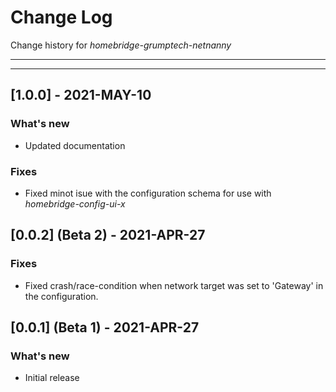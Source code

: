 # Change Log
Change history for _homebridge-grumptech-netnanny_

---
---
## [1.0.0] - 2021-MAY-10
### What's new
- Updated documentation
### Fixes
- Fixed minot isue with the configuration schema for use with _homebridge-config-ui-x_
## [0.0.2] (Beta 2) - 2021-APR-27
### Fixes
- Fixed crash/race-condition when network target was set to 'Gateway' in the configuration.
## [0.0.1] (Beta 1) - 2021-APR-27
### What's new
- Initial release

